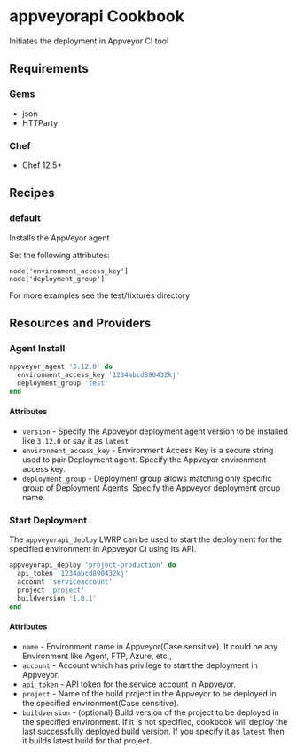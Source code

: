 # appveyorapi Cookbook

Initiates the deployment in Appveyor CI tool

## Requirements
### Gems
- json
- HTTParty

### Chef
- Chef 12.5+

## Recipes
### default  
Installs the AppVeyor agent

Set the following attributes:
```
node['environment_access_key']
node['deployment_group']
```

For more examples see the test/fixtures directory

## Resources and Providers
### Agent Install
```ruby
appveyor_agent '3.12.0' do
  environment_access_key '1234abcd890432kj'
  deployment_group 'test'
end
```
#### Attributes
- `version` - Specify the Appveyor deployment agent version to be installed like `3.12.0` or say it as `latest`
- `environment_access_key` - Environment Access Key is a secure string used to pair Deployment agent. Specify the Appveyor environment access key.
- `deployment_group` - Deployment group allows matching only specific group of Deployment Agents. Specify the Appveyor deployment group name.

### Start Deployment
The `appveyorapi_deploy` LWRP can be used to start the deployment for the specified environment in Appveyor CI using its API.

```ruby
appveyorapi_deploy 'project-production' do
  api_token '1234abcd890432kj'
  account 'serviceaccount'
  project 'project'
  buildversion '1.0.1'
end
```

#### Attributes
- `name` - Environment name in Appveyor(Case sensitive). It could be any Environment like Agent, FTP, Azure, etc.,
- `account` - Account which has privilege to start the deployment in Appveyor.
- `api_token` - API token for the service account in Appveyor.
- `project` - Name of the build project in the Appveyor to be deployed in the specified environment(Case sensitive).
- `buildversion` - (optional) Build version of the project to be deployed in the specified environment. If it is not specified, cookbook will deploy the last successfully deployed build version. If you specify it as `latest` then it builds latest build for that project.
